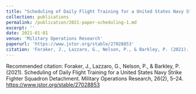 ```yaml
---
title: "Scheduling of Daily Flight Training for a United States Navy Strike Fighter Squadron Detachment."
collection: publications
permalink: /publication/2021-paper-scheduling-1.md
excerpt: ''
date: 2021-01-01
venue: 'Military Operations Research'
paperurl: 'https://www.jstor.org/stable/27028853'
citation: 'Foraker, J., Lazzaro, G., Nelson, P., & Barkley, P. (2021). Scheduling of Daily Flight Training for a United States Navy Strike Fighter Squadron Detachment. Military Operations Research, 26(2), 5–24.'
---
```


Recommended citation: Foraker, J., Lazzaro, G., Nelson, P., & Barkley, P. (2021). Scheduling of Daily Flight Training for a United States Navy Strike Fighter Squadron Detachment. Military Operations Research, 26(2), 5–24. https://www.jstor.org/stable/27028853
